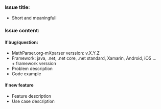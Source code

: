 ### Issue title:
- Short and meaningfull

### Issue content:

#### If bug/question:
- MathParser.org-mXparser verssion: v.X.Y.Z
- Framework: java, .net, .net core, .net standard, Xamarin, Android, iOS ... + framework verssion
- Problem description
- Code example

#### If new feature
- Feature description
- Use case description
